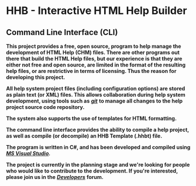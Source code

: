 # HHB - Interactive HTML Help Builder
## Command Line Interface (CLI)

**This project provides a free, open source, program to help manage the development of HTML Help (CHM) files.  There are other programs out there that build the HTML Help files, but our experience is that they are either not free and open source, are limited in the format of the resulting help files, or are restrictive in terms of licensing.  Thus the reason for developing this project.**

**All help system project files (including configuration options) are stored as plain text (or XML) files. This allows collaboration during help system development, using tools such as** ***[git](https://git-scm.com/ "https://git-scm.com/")*** **to manage all changes to the help project source code repository.**

**The system also supports the use of templates for HTML formatting.**

**The command line interface provides the ability to compile a help project, as well as compile (or decompile) an HHB Template (.hhbt) file.**

**The program is written in C#, and has been developed and compiled using** ***[MS Visual Studio](https://www.visualstudio.com/ "https://www.visualstudio.com/").***

**The project is currently in the planning stage and we're looking for people who would like to contribute to the development.  If you're interested, please join us in the** ***[Developers](https://sourceforge.net/p/oshhb/discussion/developers/thread/11736c7e/ "https://sourceforge.net/p/oshhb/discussion/developers/thread/11736c7e/")*** **forum.**
